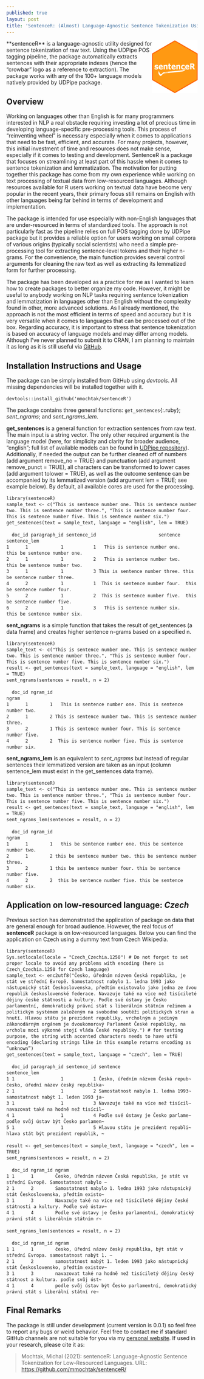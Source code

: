 ```yaml
---
published: true
layout: post
title: 'SentenceR: (Almost) Language-Agnostic Sentence Tokenization Using R'
---
```


<img src="/images/logo_sentencer.png" style="max-width:100%;" height="139" align="right">
**sentenceR** is a language-agnostic utility designed for sentence tokenization of raw text. Using the UDPipe POS tagging pipeline, the package automatically extracts sentences with their appropriate indexes (hence the “crowbar” logo as a reference to extraction). The package works with any of the 100+ language models natively provided by UDPipe package.

## Overview
Working on languages other than English is for many programmers interested in NLP a real obstacle requiring investing a lot of precious time in developing language-specific pre-processing tools. This process of “reinventing wheel” is necessary especially when it comes to applications that need to be fast, efficient, and accurate. For many projects, however, this initial investment of time and resources does not make sense, especially if it comes to testing and development. SentenceR is a package that focuses on streamlining at least part of this hassle when it comes to sentence tokenization and lemmatization. The motivation for putting together this package has come from my own experience while working on text processing of textual data from low-resourced languages. Although resources available for R users working on textual data have become very popular in the recent years, their primary focus still remains on English with other languages being far behind in terms of development and implementation.   

The package is intended for use especially with non-English languages that are under-resourced in terms of standardized tools. The approach is not particularly fast as the pipeline relies on full POS tagging done by UDPipe package but it provides a reliable option for users working on small corpora of various origins (typically social scientists) who need a simple pre-processing tool for extracting sentence-level tokens and their higher n-grams. For the convenience, the main function provides several control arguments for cleaning the raw text as well as extracting its lemmatized form for further processing.

The package has been developed as a practice for me as I wanted to learn how to create packages to better organize my code. However, it might be useful to anybody working on NLP tasks requiring sentence tokenization and lemmatization in languages other than English without the complexity found in other, more advanced solutions. As I already mentioned, the approach is not the most efficient in terms of speed and accuracy but it is very versatile when it comes to languages that can be processed out of the box. Regarding accuracy, it is important to stress that sentence tokenization is based on accuracy of language models and may differ among models. Although I’ve never planned to submit it to CRAN, I am planning to maintain it as long as it is still useful via [GitHub]( https://github.com/mmochtak/sentenceR).

## Installation Instructions and Usage
The package can be simply installed from GitHub using *devtools*. All missing dependencies will be installed together with it.

~~~
devtools::install_github('mmochtak/sentenceR')
~~~

The package contains three general functions: `get_sentences`{:.ruby}; *sent_ngrams*;  and *sent_ngrams_lem*. 

**get_sentences** is a general function for extraction sentences from raw text. The main input is a string vector. The only other required argument is the language model (here, for simplicity and clarity for broader audience, “english”; full list of available models can be found in [UDPipe repository]( https://github.com/bnosac/udpipe)). Additionally, if needed the output can be further cleaned off of numbers (add argument remove_no = TRUE) and punctuation (add argument remove_punct = TRUE), all characters can be transformed to lower cases (add argument tolower = TRUE), as well as the outcome sentence can be accompanied by its lemmatized version (add argument lem = TRUE; see example below). By default, all available cores are used for the processing.

~~~
library(sentenceR)
sample_text <- c("This is sentence number one. This is sentence number two. This is sentence number three.", "This is sentence number four. This is sentence number five. This is sentence number six.")
get_sentences(text = sample_text, language = "english", lem = TRUE)

  doc_id paragraph_id sentence_id                       sentence                   sentence_lem
1      1            1           1   This is sentence number one.   this be sentence number one.
2      1            1           2   This is sentence number two.   this be sentence number two.
3      1            1           3 This is sentence number three. this be sentence number three.
4      2            1           1  This is sentence number four.  this be sentence number four.
5      2            1           2  This is sentence number five.  this be sentence number five.
6      2            1           3   This is sentence number six.   this be sentence number six.
~~~

**sent_ngrams** is a simple function that takes the result of get_sentences (a data frame) and creates higher sentence n-grams based on a specified n.

~~~
library(sentenceR)
sample_text <- c("This is sentence number one. This is sentence number two. This is sentence number three.", "This is sentence number four. This is sentence number five. This is sentence number six.")
result <- get_sentences(text = sample_text, language = "english", lem = TRUE)
sent_ngrams(sentences = result, n = 2)

  doc_id ngram_id                                                       ngram
1      1        1   This is sentence number one. This is sentence number two.
2      1        2 This is sentence number two. This is sentence number three.
3      2        1 This is sentence number four. This is sentence number five.
4      2        2  This is sentence number five. This is sentence number six.
~~~

**sent_ngrams_lem** is an equivalent to *sent_ngrams* but instead of regular sentences their lemmatized version are taken as an input (column sentence_lem must exist in the get_sentences data frame).

~~~
library(sentenceR)
sample_text <- c("This is sentence number one. This is sentence number two. This is sentence number three.", "This is sentence number four. This is sentence number five. This is sentence number six.")
result <- get_sentences(text = sample_text, language = "english", lem = TRUE)
sent_ngrams_lem(sentences = result, n = 2)

  doc_id ngram_id                                                       ngram
1      1        1   this be sentence number one. this be sentence number two.
2      1        2 this be sentence number two. this be sentence number three.
3      2        1 this be sentence number four. this be sentence number five.
4      2        2  this be sentence number five. this be sentence number six.
~~~

## Application on low-resourced language: *Czech*
Previous section has demonstrated the application of package on data that are general enough for broad audience. However, the real focus of **sentenceR** package is on low-resourced languages. Below you can find the application on Czech using a dummy text from Czech Wikipedia.

~~~
library(sentenceR)
Sys.setlocale(locale = "Czech_Czechia.1250") # Do not forget to set proper locale to avoid any problems with encoding (here is Czech_Czechia.1250 for Czech language)
sample_text <- enc2utf8("Česko, úředním názvem Česká republika, je stát ve střední Evropě. Samostatnost nabylo 1. ledna 1993 jako nástupnický stát Československa, předtím existovalo jako jedna ze dvou republik československé federace. Navazuje také na více než tisícileté dějiny české státnosti a kultury. Podle své ústavy je Česko parlamentní, demokratický právní stát s liberálním státním režimem a politickým systémem založeným na svobodné soutěži politických stran a hnutí. Hlavou státu je prezident republiky, vrcholným a jediným zákonodárným orgánem je dvoukomorový Parlament České republiky, na vrcholu moci výkonné stojí vláda České republiky.") # for testing purpose, the string with accented characters needs to have utf8 encoding (declaring strings like in this example returns encoding as “unknown”)
get_sentences(text = sample_text, language = "czech", lem = TRUE)

  doc_id paragraph_id sentence_id sentence                           sentence_lem                        
1 1                 1           1 Česko, úředním názvem Česká repub~ česko, úřední název český republika~
2 1                 1           2 Samostatnost nabylo 1. ledna 1993~ samostatnost nabýt 1. leden 1993 ja~
3 1                 1           3 Navazuje také na více než tisícil~ navazovat také na hodně než tisícil~
4 1                 1           4 Podle své ústavy je Česko parlame~ podle svůj ústav být Česko parlamen~
5 1                 1           5 Hlavou státu je prezident republi~ hlava stát být prezident republik, ~

result <- get_sentences(text = sample_text, language = "czech", lem = TRUE)
sent_ngrams(sentences = result, n = 2)

  doc_id ngram_id ngram                                                                                  
1 1      1        Česko, úředním názvem Česká republika, je stát ve střední Evropě. Samostatnost nabylo ~
2 1      2        Samostatnost nabylo 1. ledna 1993 jako nástupnický stát Československa, předtím existo~
3 1      3        Navazuje také na více než tisícileté dějiny české státnosti a kultury. Podle své ústav~
4 1      4        Podle své ústavy je Česko parlamentní, demokratický právní stát s liberálním státním r~

sent_ngrams_lem(sentences = result, n = 2)

  doc_id ngram_id ngram                                                                                  
1 1      1        česko, úřední název český republika, být stát v střední Evropa. samostatnost nabýt 1. ~
2 1      2        samostatnost nabýt 1. leden 1993 jako nástupnický stát Československo, předtím existov~
3 1      3        navazovat také na hodně než tisíciletý dějiny český státnost a kultura. podle svůj úst~
4 1      4        podle svůj ústav být Česko parlamentní, demokratický právní stát s liberální státní re~
~~~

## Final Remarks
The package is still under development (current version is 0.0.1) so feel free to report any bugs or weird behavior. Feel free to contact me if standard GitHub channels are not suitable for you via my [personal website](https://mochtak.com). If used in your research, please cite it as:

> Mochtak, Michal (2021): sentenceR: Language-Agnostic Sentence Tokenization for Low-Resourced Languages. URL: https://github.com/mmochtak/sentenceR/
